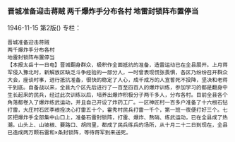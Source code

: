 ### 晋城准备迎击蒋贼  两千爆炸手分布各村  地雷封锁阵布置停当

1946-11-15
第2版()
专栏：

    晋城准备迎击蒋贼
    两千爆炸手分布各村
    地雷封锁阵布置停当
    【本报太岳十一日电】晋城翻身群众，极积作全面抵抗的准备，造雷运动已在全县展开。上月蒋军侵入豫北时，新解放区缺乏斗争经验的一部分人，一时曾表现慌张畏惧，各区乃纷纷召开群众大会，座谈时事，进行抵抗准备，很快的稳定了人心，成千成万的人宣誓死不投降，坚决和老蒋干到底。自备战以来，全县九个区先后进行了一百至四百人的爆炸训练，参加学习的都是翻身中生长起来的民兵，经过此次训练以后，培养出爆炸积极分子两千多人，分布各村。目前全县各个角落都卷入了爆炸练武运动，并且自己开设了炸药工厂。一区神匠村一百多户准备了十六根石钻打雷，大庄村石匠李根拴决心打雷五十个，霍秀村民兵打雷一千个，第一班一夜便打好三个。七区把爆炸手全部集中山口上，准备石雷封锁阵，打雷、爆炸、熬硝、练武运动，已在全县成了热潮。山头上、山坡根、要路口、胡同里，都成了民兵练兵的场所，从十月二十二日到现在，全县已造成两万颗石雷和×条封锁阵，等待蒋军到来送死。
